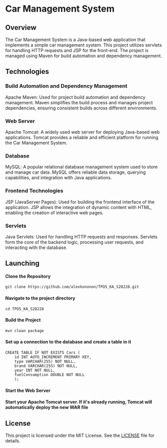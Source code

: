# Car Management System

## Overview

The Car Management System is a Java-based web application that implements a simple car management system. This project utilizes servlets for handling HTTP requests and JSP for the front-end. The project is managed using Maven for build automation and dependency management.

## Technologies

### Build Automation and Dependency Management


Apache Maven: Used for project build automation and dependency management. Maven simplifies the build process and manages project dependencies, ensuring consistent builds across different environments.
### Web Server
Apache Tomcat: A widely used web server for deploying Java-based web applications. Tomcat provides a reliable and efficient platform for running the Car Management System.
### Database
MySQL: A popular relational database management system used to store and manage car data. MySQL offers reliable data storage, querying capabilities, and integration with Java applications.
### Frontend Technologies
JSP (JavaServer Pages): Used for building the frontend interface of the application. JSP allows the integration of dynamic content with HTML, enabling the creation of interactive web pages.
### Servlets
Java Servlets: Used for handling HTTP requests and responses. Servlets form the core of the backend logic, processing user requests, and interacting with the database.

## Launching 

#### Clone the Repository
```
git clone https://github.com/alexkononon/TPO5_KA_S28228.git
```

#### Navigate to the project directory
```
cd TPO5_KA_S28228
```

#### Build the Project
```
mvn clean package
```

#### Set up a connection to the database and create a table in it

```
CREATE TABLE IF NOT EXISTS Cars (
    id INT AUTO_INCREMENT PRIMARY KEY,
    type VARCHAR(255) NOT NULL,
    brand VARCHAR(255) NOT NULL,
    year INT NOT NULL,
    fuelConsumption DOUBLE NOT NULL
    );
```

#### Start the Web Server

#### Start your Apache Tomcat server. If it's already running, Tomcat will automatically deploy the new WAR file

## License

This project is licensed under the MIT License. See the [LICENSE](LICENSE.txt) file for details.

